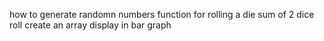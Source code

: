 how to generate randomn numbers
    function for rolling a die
     sum of 2 dice roll
create an array 
display in bar graph 

